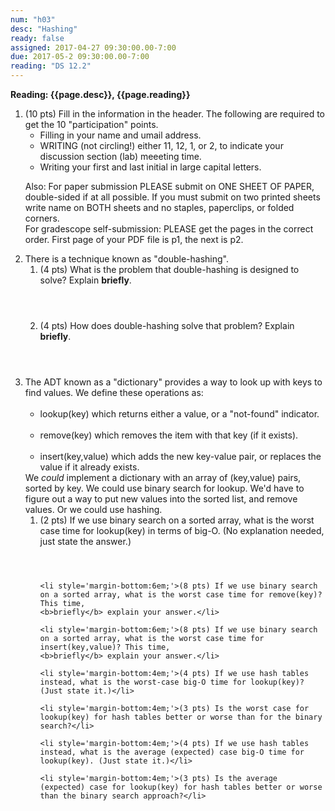 ```yaml
---
num: "h03"
desc: "Hashing"
ready: false
assigned: 2017-04-27 09:30:00.00-7:00
due: 2017-05-2 09:30:00.00-7:00
reading: "DS 12.2"
---
```

 
 <div style='display:none'>
https://ucsb-cs32-s17.github.io/hwk/h03/
</div>

<b>Reading: {{page.desc}},  {{page.reading}}</b>
 
<ol start="1">

<li>(10 pts) Fill in the information in the header. The following are required to get the 10 "participation" points.
    <ul>
    <li>Filling in your name and umail address.<br /></li>
    <li>WRITING (not circling!) either 11, 12, 1, or 2, to indicate your discussion section (lab) meeeting time.<br /></li>
    <li>Writing your first and last initial in large capital letters.<br /></li>
    </ul>
    <p>Also: For paper submission PLEASE submit on ONE SHEET OF PAPER, double-sided if at all possible. If you must submit  on two printed sheets write name on BOTH sheets and no staples, paperclips, or folded corners.<br />
    For gradescope self-submission: PLEASE get the pages in the correct order. First page of your PDF file is p1, the next is p2.</p>
 </li> 


  <li>There is a technique known as "double-hashing".
  <ol>
    <li style='margin-bottom:4em;'>(4 pts) What is the problem that double-hashing is designed to solve? Explain <b>briefly</b>.</li>
    <li style='margin-bottom:4em;'>(4 pts) How does double-hashing solve that problem? Explain <b>briefly</b>.</li>
  </ol>
  </li>



<div class="pagebreak"></div>


  <li>The ADT known as a "dictionary" provides a way to look up with keys to find values. We define these operations as: 
  <ul>
    <li >lookup(key) which returns either a value, or a "not-found" indicator.</li>
    <li >remove(key) which removes the item with that key (if it exists).</li>
    <li >insert(key,value) which adds the new key-value pair, or replaces the value if it already exists.</li>
  </ul>
  We <i>could</i> implement a dictionary with an array of (key,value) pairs, sorted by key. We could use binary search for lookup.
  We'd have to figure out a way to put new values into the sorted list, and remove values. Or we could use hashing.
  <ol>
    <li style='margin-bottom:4em;'>(2 pts) If we use binary search on a sorted array, what is the worst case time for lookup(key) in terms of big-O.
    (No explanation needed, just state the answer.)</li>

    <li style='margin-bottom:6em;'>(8 pts) If we use binary search on a sorted array, what is the worst case time for remove(key)? This time,
    <b>briefly</b> explain your answer.</li>

    <li style='margin-bottom:6em;'>(8 pts) If we use binary search on a sorted array, what is the worst case time for insert(key,value)? This time,
    <b>briefly</b> explain your answer.</li>

    <li style='margin-bottom:4em;'>(4 pts) If we use hash tables instead, what is the worst-case big-O time for lookup(key)? (Just state it.)</li>

    <li style='margin-bottom:4em;'>(3 pts) Is the worst case for lookup(key) for hash tables better or worse than for the binary search?</li>

    <li style='margin-bottom:4em;'>(4 pts) If we use hash tables instead, what is the average (expected) case big-O time for lookup(key). (Just state it.)</li>

    <li style='margin-bottom:4em;'>(3 pts) Is the average (expected) case for lookup(key) for hash tables better or worse than the binary search approach?</li>

  </ol>
  </li>


  

</ol>


